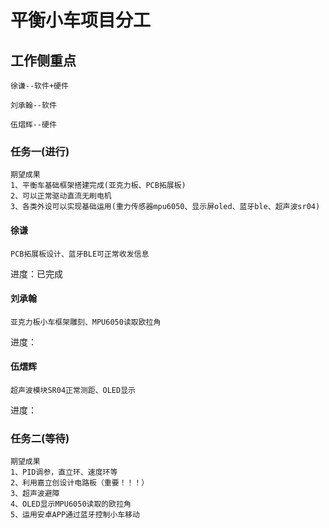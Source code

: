 # 平衡小车项目分工



## 工作侧重点

```
徐谦--软件+硬件

刘承翰--软件

伍熠辉--硬件
```




### 任务一(进行)

```
期望成果
1、平衡车基础框架搭建完成(亚克力板、PCB拓展板)  
2、可以正常驱动直流无刷电机  
3、各类外设可以实现基础运用(重力传感器mpu6050、显示屏oled、蓝牙ble、超声波sr04)  
```




#### 徐谦
```
PCB拓展板设计、蓝牙BLE可正常收发信息
```

 进度：已完成

#### 刘承翰
    亚克力板小车框架雕刻、MPU6050读取欧拉角
 进度：

#### 伍熠辉
    超声波模块SR04正常测距、OLED显示
 进度：
    

### 任务二(等待)

```
期望成果  
1、PID调参，直立环、速度环等  
2、利用嘉立创设计电路板（重要！！！）  
3、超声波避障  
4、OLED显示MPU6050读取的欧拉角  
5、运用安卓APP通过蓝牙控制小车移动  
```

